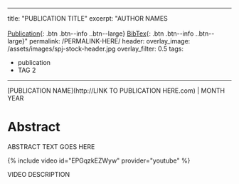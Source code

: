 <!-- A pubication page is a page for a publication. The page is built to be flexible if a video will be embedded, but does not require a video. --> 

<!-- 1: To create a new publication page, create a new markdown file within the _posts folder. 

  <!-- Each publication should be titled: YEAR-MONTH-DATE-TITLE.md or 0000-00-00-title.md. There should be a date availible for each publication, although many will not be down to the day. Use "01" for the date in these instances. Example: 2003-01-01-wearing-the-hair-shirt.md -->

  <!-- Make sure to include ".md" in the title to ensure the file is using the markdown format. -->

  <!-- In the markdown file, copy and paste the following metadata: -->

  ---
  title: "PUBLICATION TITLE"
  excerpt: "AUTHOR NAMES
  <br><br>
  [Publication](/assets/pdf.pdf){: .btn .btn--info ..btn--large}
  [BibTex](/assets/bibtex/bibfile.bib){: .btn .btn--info ..btn--large}"
  permalink: /PERMALINK-HERE/
  header:
    overlay_image: /assets/images/spj-stock-header.jpg 
    overlay_filter: 0.5
  tags: 
  - publication
  - TAG 2
  ---
  <!-- To quickly show where Simon is located within the author list, add two atrisks around his name to bold it. Example: Faustyna Krawiec, Neel Krishnaswami,   **Simon Peyton Jones,** Tom Ellis, Andrew Fitzgibbon, Richard Eisenberg -->

  <!-- You can also copy this template and remove all of these comments around the metadata. --> 

  <!-- Update the tags with the appropriate tags. The most common tags will be "publication" and "haskell" -->

<!-- 2: Copy the following content after the metadata. -->
[PUBLICATION NAME](http://LINK TO PUBLICATION HERE.com) | MONTH YEAR
  <!-- If availible, the publication outlet (or venue) should be a link to the publisher's website. If not availible, the link above should be changed to plain text. Example: ACM SIGPLAN Conference on Programming Language Design and Implementation (PLDI'21) | June 2021 --> 

# Abstract 
<!-- this H1 (denoted by the single octothorpe before the word 'Abstract') should remain unchanged. --> 
  <!-- Note: Make sure to enter at least twice to create seperate lines for the page. --> 
ABSTRACT TEXT GOES HERE


<!-- Remove the following if the publication does not include a video -->
{% include video id="EPGqzkEZWyw" provider="youtube" %}
  <!-- This expression is used to embed a video from Youtube. The video ID in the above example is 'EPGqzkEZWyw'. This ID can be found on Youtube in a few differnet locations: in the video URL (after "watch?v=") or under "share", which creates a link such as "https://youtu.be/EPGqzkEZWyw". In this instance, the video ID is found after the backslash --> 
VIDEO DESCRIPTION
  <!-- This is simply a breif description of the video. --> 
